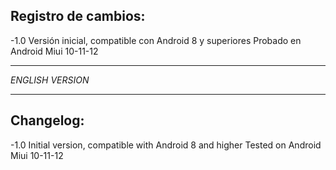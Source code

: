 ## Registro de cambios:

-1.0
    Versión inicial, compatible con Android 8 y superiores
    Probado en Android Miui 10-11-12
	
---

*ENGLISH VERSION*

---

## Changelog:

-1.0 
    Initial version, compatible with Android 8 and higher
    Tested on Android Miui 10-11-12
